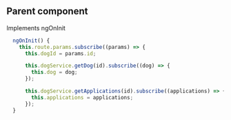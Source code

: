 ## Parent component

Implements ngOnInit

[//]: <> (I would have to think there's a better way to do this)

```typescript
  ngOnInit() {
    this.route.params.subscribe((params) => {
      this.dogId = params.id;

      this.dogService.getDog(id).subscribe((dog) => {
        this.dog = dog;
      });

      this.dogService.getApplications(id).subscribe((applications) => {
        this.applications = applications;
      });
  }
```
